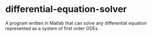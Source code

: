 # differential-equation-solver
A program written in Matlab that can solve any differential equation represented as a system of first order ODEs.
